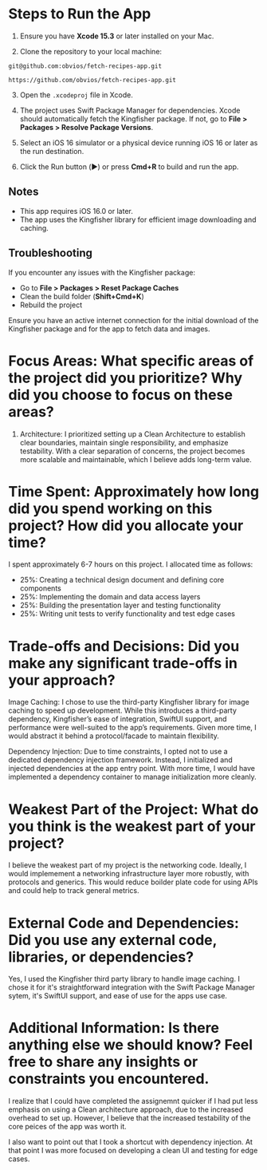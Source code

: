 # Steps to Run the App
1. Ensure you have **Xcode 15.3** or later installed on your Mac.

2. Clone the repository to your local machine:
```
git@github.com:obvios/fetch-recipes-app.git
```
```
https://github.com/obvios/fetch-recipes-app.git
```

3. Open the `.xcodeproj` file in Xcode.

4. The project uses Swift Package Manager for dependencies. Xcode should automatically fetch the Kingfisher package. If not, go to **File > Packages > Resolve Package Versions**.

5. Select an iOS 16 simulator or a physical device running iOS 16 or later as the run destination.

6. Click the Run button (▶️) or press **Cmd+R** to build and run the app.

## Notes
- This app requires iOS 16.0 or later.
- The app uses the Kingfisher library for efficient image downloading and caching.

## Troubleshooting
If you encounter any issues with the Kingfisher package:
- Go to **File > Packages > Reset Package Caches**
- Clean the build folder (**Shift+Cmd+K**)
- Rebuild the project

Ensure you have an active internet connection for the initial download of the Kingfisher package and for the app to fetch data and images.

# Focus Areas: What specific areas of the project did you prioritize? Why did you choose to focus on these areas?
1. Architecture: I prioritized setting up a Clean Architecture to establish clear boundaries, maintain single responsibility, and emphasize testability. With a clear separation of concerns, the project becomes more scalable and maintainable, which I believe adds long-term value.

# Time Spent: Approximately how long did you spend working on this project? How did you allocate your time?
I spent approximately 6-7 hours on this project. I allocated time as follows:
- 25%: Creating a technical design document and defining core components
- 25%: Implementing the domain and data access layers
- 25%: Building the presentation layer and testing functionality
- 25%: Writing unit tests to verify functionality and test edge cases

# Trade-offs and Decisions: Did you make any significant trade-offs in your approach?
Image Caching: I chose to use the third-party Kingfisher library for image caching to speed up development. While this introduces a third-party dependency, Kingfisher’s ease of integration, SwiftUI support, and performance were well-suited to the app’s requirements. Given more time, I would abstract it behind a protocol/facade to maintain flexibility.

Dependency Injection: Due to time constraints, I opted not to use a dedicated dependency injection framework. Instead, I initialized and injected dependencies at the app entry point. With more time, I would have implemented a dependency container to manage initialization more cleanly.

# Weakest Part of the Project: What do you think is the weakest part of your project?
I believe the weakest part of my project is the networking code. Ideally, I would implemement a networking infrastructure layer more robustly, with protocols and generics.
This would reduce boilder plate code for using APIs and could help to track general metrics.

# External Code and Dependencies: Did you use any external code, libraries, or dependencies?
Yes, I used the Kingfisher third party library to handle image caching. I chose it for it's straightforward integration with the Swift Package Manager sytem, it's SwiftUI support, and ease of use
for the apps use case.

# Additional Information: Is there anything else we should know? Feel free to share any insights or constraints you encountered.
I realize that I could have completed the assignemnt quicker if I had put less emphasis on using a Clean architecture approach, due to the increased overhead to set up. However,
I believe that the increased testability of the core peices of the app was worth it.

I also want to point out that I took a shortcut with dependency injection. At that point I was more focused on developing a clean UI and testing for edge cases.

